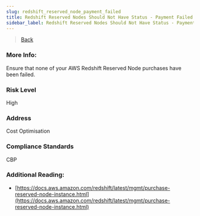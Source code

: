 ```yaml
---
slug: redshift_reserved_node_payment_failed
title: Redshift Reserved Nodes Should Not Have Status - Payment Failed
sidebar_label: Redshift Reserved Nodes Should Not Have Status - Payment Failed
---
```

> [Back](../../redshiftmonitoring)

### More Info:
Ensure that none of your AWS Redshift Reserved Node purchases have been failed.

### Risk Level
High

### Address
Cost Optimisation

### Compliance Standards
CBP

### Additional Reading:
- [https://docs.aws.amazon.com/redshift/latest/mgmt/purchase-reserved-node-instance.html](https://docs.aws.amazon.com/redshift/latest/mgmt/purchase-reserved-node-instance.html) 
